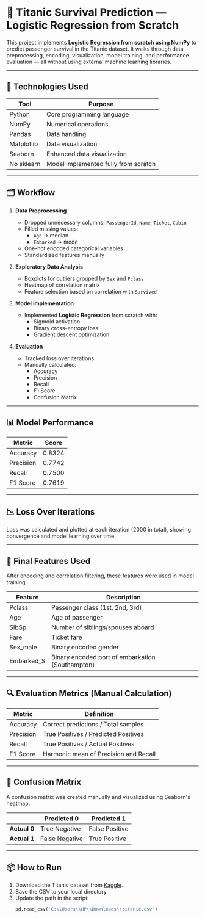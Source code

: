 # 🚢 Titanic Survival Prediction — Logistic Regression from Scratch

This project implements **Logistic Regression from scratch using NumPy** to predict passenger survival in the Titanic dataset. It walks through data preprocessing, encoding, visualization, model training, and performance evaluation — all without using external machine learning libraries.

---

## 🧰 **Technologies Used**

| **Tool**      | **Purpose**                           |
|---------------|----------------------------------------|
| Python        | Core programming language              |
| NumPy         | Numerical operations                   |
| Pandas        | Data handling                          |
| Matplotlib    | Data visualization                     |
| Seaborn       | Enhanced data visualization            |
| No sklearn    | Model implemented fully from scratch   |

---

## 🗂️ **Workflow**

1. **Data Preprocessing**
   - Dropped unnecessary columns: `PassengerId`, `Name`, `Ticket`, `Cabin`
   - Filled missing values:
     - `Age` → median
     - `Embarked` → mode
   - One-hot encoded categorical variables
   - Standardized features manually

2. **Exploratory Data Analysis**
   - Boxplots for outliers grouped by `Sex` and `Pclass`
   - Heatmap of correlation matrix
   - Feature selection based on correlation with `Survived`

3. **Model Implementation**
   - Implemented **Logistic Regression** from scratch with:
     - Sigmoid activation
     - Binary cross-entropy loss
     - Gradient descent optimization

4. **Evaluation**
   - Tracked loss over iterations
   - Manually calculated:
     - Accuracy
     - Precision
     - Recall
     - F1 Score
     - Confusion Matrix

---

## 📊 **Model Performance**

| **Metric**   | **Score** |
|--------------|-----------|
| Accuracy     | 0.8324    |
| Precision    | 0.7742    |
| Recall       | 0.7500    |
| F1 Score     | 0.7619    |

---

## 📉 **Loss Over Iterations**

Loss was calculated and plotted at each iteration (2000 in total), showing convergence and model learning over time.

---

## 🧪 **Final Features Used**

After encoding and correlation filtering, these features were used in model training:

| **Feature**     | **Description**                          |
|------------------|------------------------------------------|
| Pclass           | Passenger class (1st, 2nd, 3rd)          |
| Age              | Age of passenger                         |
| SibSp            | Number of siblings/spouses aboard        |
| Fare             | Ticket fare                              |
| Sex_male         | Binary encoded gender                    |
| Embarked_S       | Binary encoded port of embarkation (Southampton) |

---

## 🔍 **Evaluation Metrics (Manual Calculation)**

| **Metric**   | **Definition**                            |
|--------------|-------------------------------------------|
| Accuracy     | Correct predictions / Total samples       |
| Precision    | True Positives / Predicted Positives      |
| Recall       | True Positives / Actual Positives         |
| F1 Score     | Harmonic mean of Precision and Recall     |

---

## 🔎 **Confusion Matrix**

A confusion matrix was created manually and visualized using Seaborn's heatmap.

|              | **Predicted 0** | **Predicted 1** |
|--------------|------------------|------------------|
| **Actual 0** | True Negative     | False Positive   |
| **Actual 1** | False Negative    | True Positive    |

---

## 📦 **How to Run**

1. Download the Titanic dataset from [Kaggle](https://www.kaggle.com/c/titanic/data).
2. Save the CSV to your local directory.
3. Update the path in the script:
   ```python
   pd.read_csv('C:\\Users\\HP\\Downloads\\titanic.csv')
